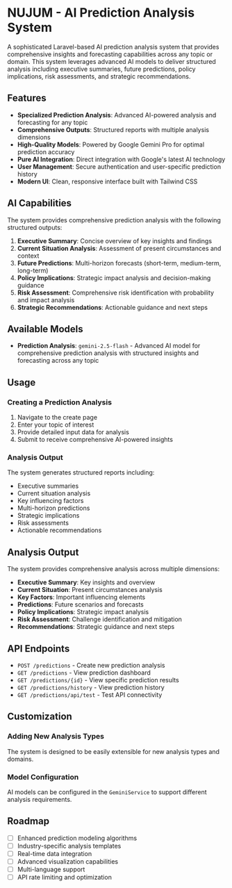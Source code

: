 # NUJUM - AI Prediction Analysis System

A sophisticated Laravel-based AI prediction analysis system that provides comprehensive insights and forecasting capabilities across any topic or domain. This system leverages advanced AI models to deliver structured analysis including executive summaries, future predictions, policy implications, risk assessments, and strategic recommendations.

## Features

- **Specialized Prediction Analysis**: Advanced AI-powered analysis and forecasting for any topic
- **Comprehensive Outputs**: Structured reports with multiple analysis dimensions
- **High-Quality Models**: Powered by Google Gemini Pro for optimal prediction accuracy
- **Pure AI Integration**: Direct integration with Google's latest AI technology
- **User Management**: Secure authentication and user-specific prediction history
- **Modern UI**: Clean, responsive interface built with Tailwind CSS

## AI Capabilities

The system provides comprehensive prediction analysis with the following structured outputs:

1. **Executive Summary**: Concise overview of key insights and findings
2. **Current Situation Analysis**: Assessment of present circumstances and context
3. **Future Predictions**: Multi-horizon forecasts (short-term, medium-term, long-term)
4. **Policy Implications**: Strategic impact analysis and decision-making guidance
5. **Risk Assessment**: Comprehensive risk identification with probability and impact analysis
6. **Strategic Recommendations**: Actionable guidance and next steps

## Available Models

- **Prediction Analysis**: `gemini-2.5-flash` - Advanced AI model for comprehensive prediction analysis with structured insights and forecasting across any topic

## Usage

### Creating a Prediction Analysis

1. Navigate to the create page
2. Enter your topic of interest
3. Provide detailed input data for analysis
4. Submit to receive comprehensive AI-powered insights

### Analysis Output

The system generates structured reports including:
- Executive summaries
- Current situation analysis
- Key influencing factors
- Multi-horizon predictions
- Strategic implications
- Risk assessments
- Actionable recommendations

## Analysis Output

The system provides comprehensive analysis across multiple dimensions:

- **Executive Summary**: Key insights and overview
- **Current Situation**: Present circumstances analysis
- **Key Factors**: Important influencing elements
- **Predictions**: Future scenarios and forecasts
- **Policy Implications**: Strategic impact analysis
- **Risk Assessment**: Challenge identification and mitigation
- **Recommendations**: Strategic guidance and next steps

## API Endpoints

- `POST /predictions` - Create new prediction analysis
- `GET /predictions` - View prediction dashboard
- `GET /predictions/{id}` - View specific prediction results
- `GET /predictions/history` - View prediction history
- `GET /predictions/api/test` - Test API connectivity

## Customization

### Adding New Analysis Types

The system is designed to be easily extensible for new analysis types and domains.

### Model Configuration

AI models can be configured in the `GeminiService` to support different analysis requirements.

## Roadmap

- [ ] Enhanced prediction modeling algorithms
- [ ] Industry-specific analysis templates
- [ ] Real-time data integration
- [ ] Advanced visualization capabilities
- [ ] Multi-language support
- [ ] API rate limiting and optimization
